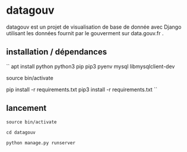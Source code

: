# datagouv


datagouv est un projet de visualisation de base de donnée avec Django utilisant les données fournit par le gouverment sur data.gouv.fr .


## installation / dépendances


``
apt install python python3 pip pip3 pyenv mysql libmysqlclient-dev

source bin/activate

pip install -r requirements.txt
pip3 install -r requirements.txt
``

## lancement

```
source bin/activate

cd datagouv

python manage.py runserver
```
